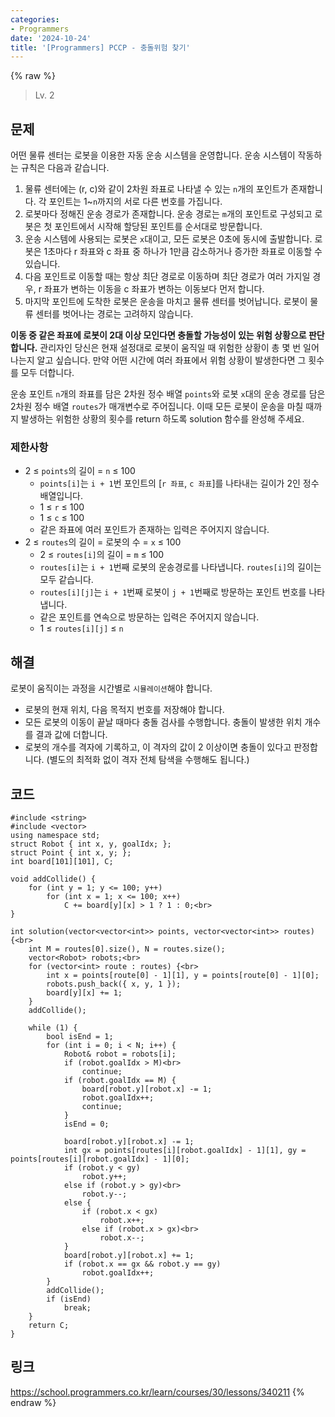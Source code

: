 ```yaml
---
categories:
- Programmers
date: '2024-10-24'
title: '[Programmers] PCCP - 충돌위험 찾기'
---
```


{% raw %}
> Lv. 2<br>

## 문제
어떤 물류 센터는 로봇을 이용한 자동 운송 시스템을 운영합니다. 운송 시스템이 작동하는 규칙은 다음과 같습니다.

1.  물류 센터에는 (r, c)와 같이 2차원 좌표로 나타낼 수 있는  `n`개의 포인트가 존재합니다. 각 포인트는 1~`n`까지의 서로 다른 번호를 가집니다.
2.  로봇마다 정해진 운송 경로가 존재합니다. 운송 경로는  `m`개의 포인트로 구성되고 로봇은 첫 포인트에서 시작해 할당된 포인트를 순서대로 방문합니다.
3.  운송 시스템에 사용되는 로봇은  `x`대이고, 모든 로봇은 0초에 동시에 출발합니다. 로봇은 1초마다 r 좌표와 c 좌표 중 하나가 1만큼 감소하거나 증가한 좌표로 이동할 수 있습니다.
4.  다음 포인트로 이동할 때는 항상 최단 경로로 이동하며 최단 경로가 여러 가지일 경우, r 좌표가 변하는 이동을 c 좌표가 변하는 이동보다 먼저 합니다.
5.  마지막 포인트에 도착한 로봇은 운송을 마치고 물류 센터를 벗어납니다. 로봇이 물류 센터를 벗어나는 경로는 고려하지 않습니다.

**이동 중 같은 좌표에 로봇이 2대 이상 모인다면 충돌할 가능성이 있는 위험 상황으로 판단합니다.**  관리자인 당신은 현재 설정대로 로봇이 움직일 때 위험한 상황이 총 몇 번 일어나는지 알고 싶습니다. 만약 어떤 시간에 여러 좌표에서 위험 상황이 발생한다면 그 횟수를 모두 더합니다.

운송 포인트  `n`개의 좌표를 담은 2차원 정수 배열  `points`와 로봇  `x`대의 운송 경로를 담은 2차원 정수 배열  `routes`가 매개변수로 주어집니다. 이때 모든 로봇이 운송을 마칠 때까지 발생하는 위험한 상황의 횟수를 return 하도록 solution 함수를 완성해 주세요.

### 제한사항
-   2 ≤  `points`의 길이 =  `n`  ≤ 100
    -   `points[i]`는  `i + 1`번 포인트의 [`r 좌표`,  `c 좌표`]를 나타내는 길이가 2인 정수 배열입니다.
    -   1 ≤  `r`  ≤ 100
    -   1 ≤  `c`  ≤ 100
    -   같은 좌표에 여러 포인트가 존재하는 입력은 주어지지 않습니다.
-   2 ≤  `routes`의 길이 = 로봇의 수 =  `x`  ≤ 100
    -   2 ≤  `routes[i]`의 길이 =  `m`  ≤ 100
    -   `routes[i]`는  `i + 1`번째 로봇의 운송경로를 나타냅니다.  `routes[i]`의 길이는 모두 같습니다.
    -   `routes[i][j]`는  `i + 1`번째 로봇이  `j + 1`번째로 방문하는 포인트 번호를 나타냅니다.
    -   같은 포인트를 연속으로 방문하는 입력은 주어지지 않습니다.
    -   1 ≤  `routes[i][j]`  ≤  `n`

## 해결
로봇이 움직이는 과정을 시간별로 `시뮬레이션`해야 합니다.
- 로봇의 현재 위치, 다음 목적지 번호를 저장해야 합니다.
- 모든 로봇의 이동이 끝날 때마다 충돌 검사를 수행합니다. 충돌이 발생한 위치 개수를 결과 값에 더합니다.
- 로봇의 개수를 격자에 기록하고, 이 격자의 값이 2 이상이면 충돌이 있다고 판정합니다. (별도의 최적화 없이 격자 전체 탐색을 수행해도 됩니다.)

## 코드
```
#include <string>
#include <vector>
using namespace std;
struct Robot { int x, y, goalIdx; };
struct Point { int x, y; };
int board[101][101], C;

void addCollide() {
    for (int y = 1; y <= 100; y++)
        for (int x = 1; x <= 100; x++)
            C += board[y][x] > 1 ? 1 : 0;<br>
}

int solution(vector<vector<int>> points, vector<vector<int>> routes) {<br>
    int M = routes[0].size(), N = routes.size();
    vector<Robot> robots;<br>
    for (vector<int> route : routes) {<br>
        int x = points[route[0] - 1][1], y = points[route[0] - 1][0];
        robots.push_back({ x, y, 1 });
        board[y][x] += 1;
    }
    addCollide();

    while (1) {
        bool isEnd = 1;
        for (int i = 0; i < N; i++) {
            Robot& robot = robots[i];
            if (robot.goalIdx > M)<br>
                continue;
            if (robot.goalIdx == M) {
                board[robot.y][robot.x] -= 1;
                robot.goalIdx++;
                continue;
            }
            isEnd = 0;

            board[robot.y][robot.x] -= 1;
            int gx = points[routes[i][robot.goalIdx] - 1][1], gy = points[routes[i][robot.goalIdx] - 1][0];
            if (robot.y < gy)
                robot.y++;
            else if (robot.y > gy)<br>
                robot.y--;
            else {
                if (robot.x < gx)
                    robot.x++;
                else if (robot.x > gx)<br>
                    robot.x--;
            }
            board[robot.y][robot.x] += 1;
            if (robot.x == gx && robot.y == gy)
                robot.goalIdx++;
        }
        addCollide();
        if (isEnd)
            break;
    }
    return C;
}
```

## 링크
https://school.programmers.co.kr/learn/courses/30/lessons/340211
{% endraw %}